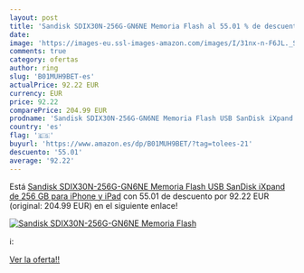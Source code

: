 ```yaml
---
layout: post
title: 'Sandisk SDIX30N-256G-GN6NE Memoria Flash al 55.01 % de descuento'
date: 
image: 'https://images-eu.ssl-images-amazon.com/images/I/31nx-n-F6JL._SL200_.jpg'
comments: true
category: ofertas
author: ring
slug: 'B01MUH9BET-es'
actualPrice: 92.22 EUR
currency: EUR
price: 92.22
comparePrice: 204.99 EUR
prodname: 'Sandisk SDIX30N-256G-GN6NE Memoria Flash USB SanDisk iXpand de 256 GB para iPhone y iPad'
country: 'es'
flag: '🇪🇸'
buyurl: 'https://www.amazon.es/dp/B01MUH9BET/?tag=tolees-21'
descuento: '55.01'
average: '92.22'
---
```


Está [Sandisk SDIX30N-256G-GN6NE Memoria Flash USB SanDisk iXpand de 256 GB para iPhone y iPad](https://www.amazon.es/dp/B01MUH9BET/?tag=tolees-21) con 55.01 de descuento por 92.22 EUR (original: 204.99 EUR) en el siguiente enlace!

[![Sandisk SDIX30N-256G-GN6NE Memoria Flash](https://images-eu.ssl-images-amazon.com/images/I/31nx-n-F6JL._SL200_.jpg)](https://www.amazon.es/dp/B01MUH9BET/?tag=tolees-21)

ℹ️:


[Ver la oferta!!](https://www.amazon.es/dp/B01MUH9BET/?tag=tolees-21)
